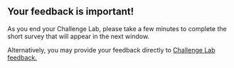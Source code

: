 ## Your feedback is important!

As you end your Challenge Lab, please take a few minutes to
complete the short survey that will appear in the next window.

Alternatively, you may provide your feedback directly to
<a href="https://supportrequest.learnondemandsystems.com/sf.php?s=123formbuilder-5553155&control66068515=@Lab.User.Email&control66068522=@Lab.LabInstance.Id&control66608830=@Lab.LabProfile.Id&control66068513=@lab.User.FirstName&control66068514=@lab.User.LastName&control66068517=@lab.User.Organization.Name" title="Challenge Lab feedback" id="lab-feedback-custom-url">Challenge Lab feedback.</a>
